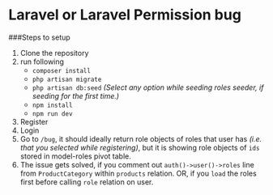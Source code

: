 # Laravel or Laravel Permission bug

###Steps to setup

1. Clone the repository
2. run following
    * `composer install`
    * `php artisan migrate`
    * `php artisan db:seed` _(Select any option while seeding roles seeder, if seeding for the first time.)_
    * `npm install`
    * `npm run dev`
3. Register
4. Login
5. Go to `/bug`, it should ideally return role objects of roles that user has _(i.e. that you selected while registering)_, but it is showing role objects of `ids` stored in model-roles pivot table.
6. The issue gets solved, if you comment out `auth()->user()->roles` line from `ProductCategory` within `products` relation. OR, if you `load` the roles first before calling `role` relation on user.
